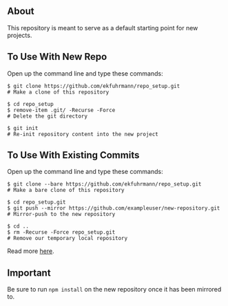 ## About
This repository is meant to serve as a default starting point for new projects.

## To Use With New Repo
Open up the command line and type these commands:</li>
```command
$ git clone https://github.com/ekfuhrmann/repo_setup.git
# Make a clone of this repository
```
```command
$ cd repo_setup
$ remove-item .git/ -Recurse -Force
# Delete the git directory
```
```command
$ git init
# Re-init repository content into the new project
```


## To Use With Existing Commits
Open up the command line and type these commands:</li>
```command
$ git clone --bare https://github.com/ekfuhrmann/repo_setup.git
# Make a bare clone of this repository
```
```command
$ cd repo_setup.git
$ git push --mirror https://github.com/exampleuser/new-repository.git
# Mirror-push to the new repository
```
```command
$ cd ..
$ rm -Recurse -Force repo_setup.git
# Remove our temporary local repository
```

Read more <a href="https://help.github.com/articles/duplicating-a-repository/">here</a>.

## Important
Be sure to run `npm install` on the new repository once it has been mirrored to.
